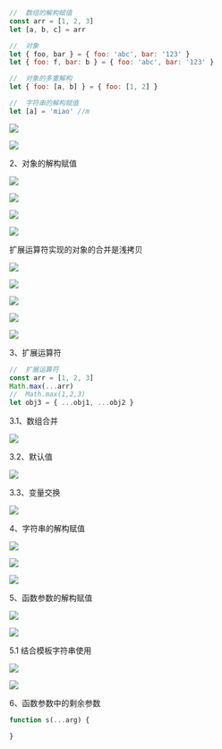 ```js
//  数组的解构赋值
const arr = [1, 2, 3]
let [a, b, c] = arr

//  对象
let { foo, bar } = { foo: 'abc', bar: '123' }
let { foo: f, bar: b } = { foo: 'abc', bar: '123' }

//  对象的多重解构
let { foo: [a, b] } = { foo: [1, 2] }

//  字符串的解构赋值
let [a] = 'miao' //m
```

![](D:\GoogleDrive\images\2020-03-29-16-28-21-image.png)

![](D:\GoogleDrive\images\2020-03-29-16-31-00-image.png)

2、对象的解构赋值

![](D:\GoogleDrive\images\2020-03-29-16-31-47-image.png)

![](D:\GoogleDrive\images\2020-03-29-16-35-15-image.png)

![](D:\GoogleDrive\images\2020-03-29-16-38-23-image.png)

![](D:\GoogleDrive\images\2020-03-29-16-38-27-image.png)

扩展运算符实现的对象的合并是浅拷贝

![](D:\GoogleDrive\images\2020-03-29-16-39-09-image.png)

![](D:\GoogleDrive\images\2020-03-29-16-39-16-image.png)

![](D:\GoogleDrive\images\2020-03-29-16-39-21-image.png)

![](D:\GoogleDrive\images\2020-03-29-16-39-29-image.png)

![](D:\GoogleDrive\images\2020-03-29-16-39-37-image.png)

3、扩展运算符

```js
//  扩展运算符
const arr = [1, 2, 3]
Math.max(...arr) 
//  Math.max(1,2,3)
let obj3 = { ...obj1, ...obj2 }
```

3.1、数组合并

![](D:\GoogleDrive\images\2020-03-29-16-28-36-image.png)

3.2、默认值

![](D:\GoogleDrive\images\2020-03-29-16-29-00-image.png)

3.3、变量交换

![](D:\GoogleDrive\images\2020-03-29-16-30-02-image.png)

4、字符串的解构赋值

![](D:\GoogleDrive\images\2020-03-29-16-40-00-image.png)

![](D:\GoogleDrive\images\2020-03-29-16-40-05-image.png)

![](D:\GoogleDrive\images\2020-03-29-16-40-13-image.png)

5、函数参数的解构赋值

![](D:\GoogleDrive\images\2020-03-29-16-40-39-image.png)

![](D:\GoogleDrive\images\2020-03-29-16-40-47-image.png)

5.1 结合模板字符串使用

![](D:\GoogleDrive\images\2020-03-29-16-42-06-image.png)

![](D:\GoogleDrive\images\2020-03-29-16-42-13-image.png)

6、函数参数中的剩余参数

```js
function s(...arg) {

}
```
